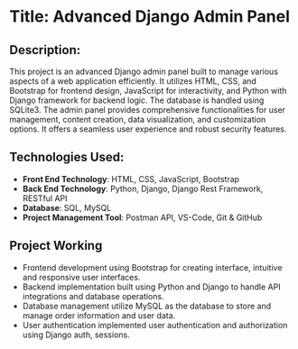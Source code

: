 # Title: Advanced Django Admin Panel

## Description:
This project is an advanced Django admin panel built to manage various aspects of a web application efficiently. It utilizes HTML, CSS, and Bootstrap for frontend design, JavaScript for interactivity, and Python with Django framework for backend logic. The database is handled using SQLite3. The admin panel provides comprehensive functionalities for user management, content creation, data visualization, and customization options. It offers a seamless user experience and robust security features.

## Technologies Used:
- **Front End Technology**: HTML, CSS, JavaScript, Bootstrap
- **Back End Technology**: Python, Django, Django Rest Framework, RESTful API
- **Database**: SQL, MySQL
- **Project Management Tool**: Postman API, VS-Code, Git & GitHub

## Project Working
- Frontend development using Bootstrap for creating interface, intuitive and responsive user interfaces.
- Backend implementation built using Python and Django to handle API integrations and database operations.
- Database management utilize MySQL as the database to store and manage order information and user data.
- User authentication implemented user authentication and authorization using Django auth, sessions.

